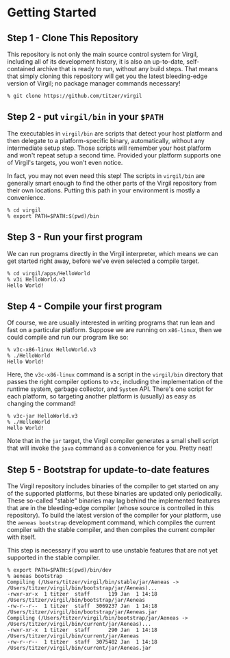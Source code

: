 # Getting Started #

## Step 1 - Clone This Repository ##

This repository is not only the main source control system for Virgil, including all of its
development history, it is also an up-to-date, self-contained archive that is ready to
run, without any build steps.
That means that simply cloning this repository will get you the latest bleeding-edge
version of Virgil; no package manager commands necessary!

```
% git clone https://github.com/titzer/virgil
```

## Step 2 - put `virgil/bin` in your `$PATH` ##

The executables in `virgil/bin` are scripts that detect your host platform and then
delegate to a platform-specific binary, automatically, without any intermediate setup
step.
Those scripts will remember your host platform and won't repeat setup a second time.
Provided your platform supports one of Virgil's targets, you won't even notice.

In fact, you may not even need this step! The scripts in `virgil/bin` are generally smart enough
to find the other parts of the Virgil repository from their own locations.
Putting this path in your environment is mostly a convenience.

```
% cd virgil
% export PATH=$PATH:$(pwd)/bin
```

## Step 3 - Run your first program ##

We can run programs directly in the Virgil interpreter, which means we can get started
right away, before we've even selected a compile target.

```
% cd virgil/apps/HelloWorld
% v3i HelloWorld.v3
Hello World!
```

## Step 4 - Compile your first program ##

Of course, we are usually interested in writing programs that run lean and fast on a particular platform.
Suppose we are running on `x86-linux`, then we could compile and run our program like so:

```
% v3c-x86-linux HelloWorld.v3
% ./HelloWorld
Hello World!
```

Here, the `v3c-x86-linux` command is a script in the `virgil/bin` directory that passes the right compiler options to `v3c`, including the implementation of the runtime system, garbage collector, and `System` API.
There's one script for each platform, so targeting another platform is (usually) as easy as changing the command!

```
% v3c-jar HelloWorld.v3
% ./HelloWorld
Hello World!
```

Note that in the `jar` target, the Virgil compiler generates a small shell script that will invoke the `java` command as a convenience for you.
Pretty neat!

## Step 5 - Bootstrap for update-to-date features ##

The Virgil repository includes binaries of the compiler to get started on any of the supported platforms, but these binaries are updated only periodically.
These so-called "stable" binaries may lag behind the implemented features that are in the bleeding-edge compiler (whose source is controlled in this repository).
To build the latest version of the compiler for your platform, use the `aeneas bootstrap` development command, which compiles the current compiler with the stable compiler, and then compiles the current compiler with itself.

This step is necessary if you want to use unstable features that are not yet supported in the stable compiler.

```
% export PATH=$PATH:$(pwd)/bin/dev
% aeneas bootstrap
Compiling (/Users/titzer/virgil/bin/stable/jar/Aeneas -> /Users/titzer/virgil/bin/bootstrap/jar/Aeneas)...
-rwxr-xr-x  1 titzer  staff      119 Jan  1 14:18 /Users/titzer/virgil/bin/bootstrap/jar/Aeneas
-rw-r--r--  1 titzer  staff  3069237 Jan  1 14:18 /Users/titzer/virgil/bin/bootstrap/jar/Aeneas.jar
Compiling (/Users/titzer/virgil/bin/bootstrap/jar/Aeneas -> /Users/titzer/virgil/bin/current/jar/Aeneas)...
-rwxr-xr-x  1 titzer  staff      290 Jan  1 14:18 /Users/titzer/virgil/bin/current/jar/Aeneas
-rw-r--r--  1 titzer  staff  3075402 Jan  1 14:18 /Users/titzer/virgil/bin/current/jar/Aeneas.jar
```
